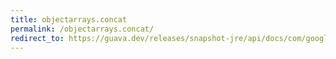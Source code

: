 ```yaml
---
title: objectarrays.concat
permalink: /objectarrays.concat/
redirect_to: https://guava.dev/releases/snapshot-jre/api/docs/com/google/common/collect/ObjectArrays.html#concat-T-T:A-
---
```

